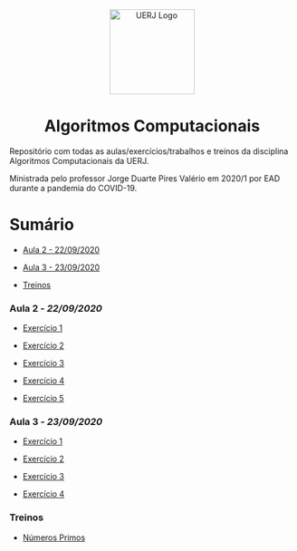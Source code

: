 <div align="center">
<img src="https://www.uerj.br/wp-content/uploads/2018/02/logomarca-uerj.png" width="150" alt="UERJ Logo" />
<h1>Algoritmos Computacionais</h1>
</div>

Repositório com todas as aulas/exercícios/trabalhos e treinos da disciplina Algoritmos Computacionais da UERJ.

Ministrada pelo professor Jorge Duarte Pires Valério em 2020/1 por EAD durante a pandemia do COVID-19.

# Sumário

- [Aula 2 - 22/09/2020](#aula-2---22092020)

- [Aula 3 - 23/09/2020](#aula-3---23092020)

- [Treinos](#Treinos)

### Aula 2 - *22/09/2020*

- [Exercício 1](Aulas/Aula%202/Exercicio_1.py)

- [Exercício 2](Aulas/Aula%202/Exercicio_2.py)

- [Exercício 3](Aulas/Aula%202/Exercicio_3.py)

- [Exercício 4](Aulas/Aula%202/Exercicio_4.py)

- [Exercício 5](Aulas/Aula%202/Exercicio_5.py)

### Aula 3 - *23/09/2020*

- [Exercício 1](Aulas/Aula%203/Exercicio_1.py)

- [Exercício 2](Aulas/Aula%203/Exercicio_2.py)

- [Exercício 3](Aulas/Aula%203/Exercicio_3.py)

- [Exercício 4](Aulas/Aula%203/Exercicio_4.py)

### Treinos

- [Números Primos](Treinos/Primos.py)
